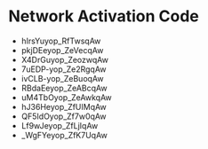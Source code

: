 # Network Activation Code
* hIrsYuyop_RfTwsqAw
* pkjDEeyop_ZeVecqAw
* X4DrGuyop_ZeozwqAw
* 7uEDP-yop_Ze2RgqAw
* ivCLB-yop_ZeBuoqAw
* RBdaEeyop_ZeABcqAw
* uM4TbOyop_ZeAwkqAw
* hJ36Heyop_ZfUIMqAw
* QF5IdOyop_Zf7w0qAw
* Lf9wJeyop_ZfLjIqAw
* _WgFYeyop_ZfK7UqAw